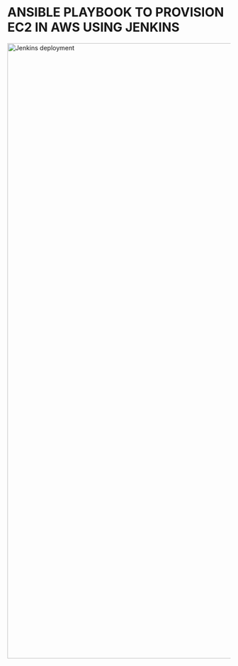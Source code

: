 # ANSIBLE PLAYBOOK TO PROVISION EC2 IN AWS USING JENKINS

<img width="1391" alt="Jenkins deployment" src="https://github.com/Srinivasuppaluri/ANSIBLE/assets/97569218/e779f8bf-7dc2-40f6-9798-2283cd734665">
